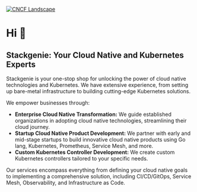 [![CNCF Landscape](https://img.shields.io/badge/CNCF%20Landscape-5699C6)](https://landscape.cncf.io/?item=cncf-members--silver--stackgenie-member)
# Hi  👋
## Stackgenie: Your Cloud Native and Kubernetes Experts

Stackgenie is your one-stop shop for unlocking the power of cloud native technologies and Kubernetes. We have extensive experience, from setting up bare-metal infrastructure to building cutting-edge Kubernetes solutions. 

We empower businesses through:

* **Enterprise Cloud Native Transformation:** We guide established organizations in adopting cloud native technologies, streamlining their cloud journey.
* **Startup Cloud Native Product Development:** We partner with early and mid-stage startups to build innovative cloud native products using Go lang, Kubernetes, Prometheus, Service Mesh, and more.
* **Custom Kubernetes Controller Development:** We create custom Kubernetes controllers tailored to your specific needs.

Our services encompass everything from defining your cloud native goals to implementing a comprehensive solution, including CI/CD/GitOps, Service Mesh, Observability, and Infrastructure as Code.
